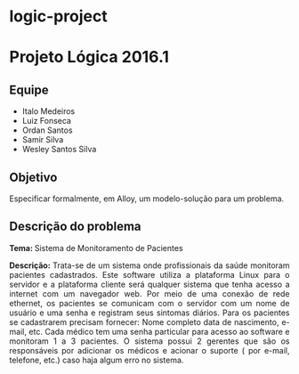 # logic-project

<h1> Projeto Lógica 2016.1 </h1>

<h2> Equipe </h2>
<ul>
  <li> Italo Medeiros </li>
  <li> Luiz Fonseca </li>
  <li> Ordan Santos </li>
  <li> Samir Silva </li>
  <li> Wesley Santos Silva </li>
</ul>

<h2> Objetivo </h2>
<p> Especificar formalmente, em Alloy, um modelo-solução para um problema. </p>

<h2> Descrição do problema </h2>
<p> <b> Tema: </b>
        Sistema de Monitoramento de Pacientes </p>
<p align="justify"> <b> Descrição: </b>
        Trata-se de um sistema onde profissionais da saúde monitoram pacientes cadastrados. Este software utiliza a plataforma Linux para o servidor e a plataforma cliente será qualquer sistema que tenha acesso a internet com um navegador web. Por meio de uma conexão de rede ethernet, os pacientes se comunicam com o servidor com um nome de usuário e uma senha e registram seus sintomas diários. Para os pacientes se cadastrarem precisam fornecer: Nome completo data de nascimento, e-mail, etc. Cada médico tem uma senha particular para acesso ao software e monitoram 1 a 3 pacientes. O sistema possui 2 gerentes que são os responsáveis por adicionar os médicos e acionar o suporte ( por e-mail, telefone, etc.) caso haja algum erro no sistema. </p>

